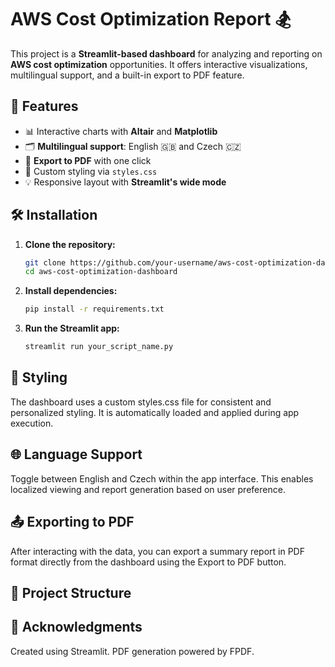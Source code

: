 # AWS Cost Optimization Report 🏂

This project is a **Streamlit-based dashboard** for analyzing and reporting on **AWS cost optimization** opportunities. It offers interactive visualizations, multilingual support, and a built-in export to PDF feature.

## 🚀 Features

- 📊 Interactive charts with **Altair** and **Matplotlib**
- 🗂 **Multilingual support**: English 🇬🇧 and Czech 🇨🇿
- 📄 **Export to PDF** with one click
- 🎨 Custom styling via `styles.css`
- 💡 Responsive layout with **Streamlit's wide mode**

## 🛠️ Installation

1. **Clone the repository:**

   ```bash
   git clone https://github.com/your-username/aws-cost-optimization-dashboard.git
   cd aws-cost-optimization-dashboard

2. **Install dependencies:**

   ```bash
   pip install -r requirements.txt

3. **Run the Streamlit app:**

   ```bash
   streamlit run your_script_name.py

## 🎨 Styling

   The dashboard uses a custom styles.css file for consistent and personalized styling. It is automatically loaded and applied during app execution.

## 🌐 Language Support

Toggle between English and Czech within the app interface. This enables localized viewing and report generation based on user preference.

## 📤 Exporting to PDF

   After interacting with the data, you can export a summary report in PDF format directly from the dashboard using the Export to PDF button.

## 📂 Project Structure

## 🙌 Acknowledgments

Created using Streamlit.
PDF generation powered by FPDF.
